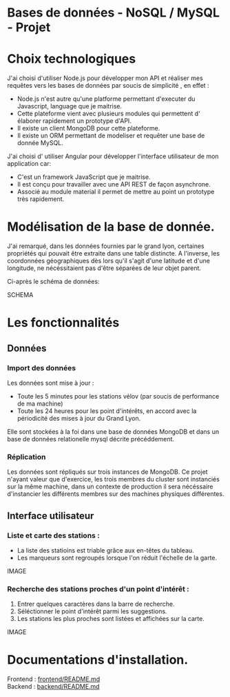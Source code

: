 # Bases de données - NoSQL / MySQL - Projet

# Choix technologiques 

J'ai choisi d'utiliser Node.js pour développer mon API et réaliser mes requêtes vers les bases de données par soucis de 
simplicité , en effet : 
- Node.js n'est autre qu'une platforme permettant d'executer du Javascript, language que je maitrise. 
- Cette plateforme vient avec plusieurs modules qui permettent d' élaborer rapidement un prototype d'API. 
- Il existe un client MongoDB pour cette plateforme. 
- Il existe un ORM permettant de modeliser et requêter une base de donnée MySQL. 

J'ai choisi d' utiliser Angular pour développer l'interface utilisateur de mon application car: 
- C'est un framework JavaScript que je maitrise. 
- Il est conçu pour travailler avec une API REST de façon asynchrone. 
- Associé au module material il permet de mettre au point un prototype très rapidement.  


# Modélisation de la base de donnée. 

J'ai remarqué, dans les données fournies par le grand lyon, certaines propriétés qui pouvait être extraite dans une table distincte.
A l'inverse, les coordonnées géographiques dès lors qu'il s'agit d'une latitude et d'une longitude, ne nécéssitaient pas d'être séparées de leur objet parent. 

Ci-après le schéma de données: 

SCHEMA 


# Les fonctionnalités 

## Données 

### Import des données 
Les données sont mise à jour : 
- Toute les 5 minutes pour les stations vélov (par soucis de performance de ma machine)
- Toute les 24 heures pour les point d'intérêts, en accord avec la périodicité des mises à jour du Grand Lyon. 

Elle sont stockées à la foi dans une base de données MongoDB et dans un base de données relationelle mysql décrite précéddement. 

### Réplication 
Les données sont répliqués sur trois instances de MongoDB. 
Ce projet n'ayant valeur que d'exercice, les trois membres du cluster sont instanciés sur la même machine, dans un 
contexte de production il sera nécéssaire d'instancier les différents membres sur des machines physiques différentes. 


## Interface utilisateur
### Liste et carte des stations :
- La liste des statioins est triable grâce aux en-têtes du tableau. 
- Les marqueurs sont regroupés lorsque l'on réduit l'échelle de la garte. 

IMAGE 

### Recherche des stations proches d'un point d'intérêt : 
1. Entrer quelques caractères dans la barre de recherche. 
2. Séléctionner le point d'intérêt parmi les suggestions. 
3. Les stations les plus proches sont listées et affichées sur la carte.

IMAGE 


# Documentations d'installation. 
Frontend : [frontend/README.md]()\
Backend : [backend/README.md]()
